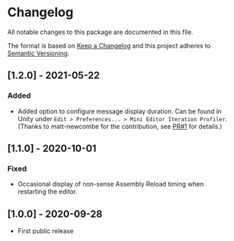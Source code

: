 # Changelog
All notable changes to this package are documented in this file.

The format is based on [Keep a Changelog](http://keepachangelog.com/en/1.0.0/)
and this project adheres to [Semantic Versioning](http://semver.org/spec/v2.0.0.html).
 
## [1.2.0] - 2021-05-22
### Added
 - Added option to configure message display duration. Can be found in Unity under ```Edit > Preferences... > Mini Editor Iteration Profiler```. (Thanks to matt-newcombe for the contribution, see [PR#1](https://github.com/pschraut/UnityMiniEditorIterationProfiler/pull/1) for details.)
 
## [1.1.0] - 2020-10-01
### Fixed
 - Occasional display of non-sense Assembly Reload timing when restarting the editor.


## [1.0.0] - 2020-09-28
 - First public release
